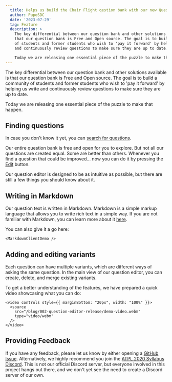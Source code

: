 ```yaml
---
  title: Helps us build the Chair Flight qestion bank with our new Question Editor
  author: PupoSDC
  date: '2023-07-29'
  tag: Feature
  description: >
    The key differential between our question bank and other solutions available is
    that our question bank is Free and Open source. The goal is to build a community
    of students and former students who wish to 'pay it forward' by helping us write
    and continuously review questions to make sure they are up to date.

    Today we are releasing one essential piece of the puzzle to make that happen.
---
```


The key differential between our question bank and other solutions available is
that our question bank is Free and Open source. The goal is to build a community
of students and former students who wish to 'pay it forward' by helping us write
and continuously review questions to make sure they are up to date.

Today we are releasing one essential piece of the puzzle to make that happen.

## Finding questions

In case you don't know it yet, you can [search for questions](/modules/atpl/questions).

Our entire question bank is free and open for you to explore. But not all our
questions are created equal. Some are better than others. Whenever you find a
question that could be improved... now you can do it by pressing the
[Edit](/modules/atpl/questions/QDL7KCZC7I/edit) button.

Our question editor is designed to be as intuitive as possible, but there are
still a few things you should know about it.

## Writing in Markdown

Our question text is written in Markdown. Markdown is a simple markup language
that allows you to write rich text in a simple way. If you are not familiar with
Markdown, you can learn more about it [here](https://www.markdownguide.org/).

You can also give it a go here:

```tsx eval
<MarkdownClientDemo />
```

## Adding and editing variants

Each question can have multiple variants, which are different ways of asking the
same question. In the main view of our question editor, you can create, delete,
and merge existing variants.

To get a better understanding of the features, we have prepared a quick video
showcasing what you can do:

```tsx eval
<video controls style={{ marginBottom: "20px", width: "100%" }}>
  <source
    src="/blog/002-question-editor-release/demo-video.webm"
    type="video/webm"
  />
</video>
```

## Providing Feedback

If you have any feedback, please let us know by either opening a
[GitHub Issue](https://github.com/PupoSDC/chair-flight/issues). Alternatively,
we highly recommend you join the [ATPL 2020 Syllabus Discord](https://discord.gg/atpl).
This is not our official Discord server, but everyone involved in this project
hangs out there, and we don't yet see the need to create a Discord server of
our own.
